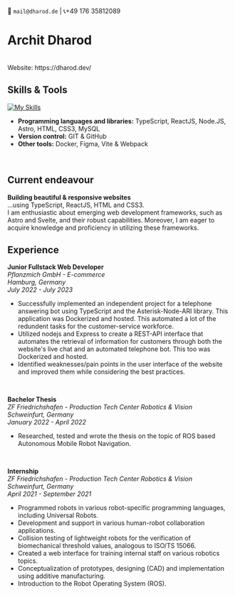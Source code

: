 :email: `mail@dharod.de`  |  :telephone_receiver:+49 176 35812089
# Archit Dharod #

<br>
Website: https://dharod.dev/
<br>

## Skills & Tools ## 
[![My Skills](https://skillicons.dev/icons?i=ts,react,nodejs,astro,html,css,mysql,docker,figma,git,github,vite,webpack)](https://skillicons.dev)
- **Programming languages and libraries:** TypeScript, ReactJS, Node.JS, Astro, HTML, CSS3, MySQL  
-  **Version control:** GIT & GitHub
- **Other tools:** Docker, Figma, Vite & Webpack

<br>

## Current endeavour  
**Building beautiful & responsive websites**  
...using TypeScript, ReactJS, HTML and CSS3. 
<br>I am enthusiastic about emerging web development frameworks, such as Astro and Svelte, and their robust capabilities. Moreover, I am eager to acquire knowledge and proficiency in utilizing these frameworks.

## Experience ##

**Junior Fullstack Web Developer**  
*Pflanzmich GmbH - E-commerce*  
*Hamburg, Germany*  
*July 2022 - July 2023*  

- Successfully implemented an independent project for a telephone answering bot using TypeScript and the Asterisk-Node-ARI library. This application was Dockerized and hosted. This automated a lot of the redundent tasks for the customer-service workforce. 
- Utilized nodejs and Express to create a REST-API interface that automates the retrieval of information for customers through both the website's live chat and an automated telephone bot. This too was Dockerized and hosted. 
- Identified weaknesses/pain points in the user interface of the website and improved them while considering the best practices.
<br>

**Bachelor Thesis**  
*ZF Friedrichshafen - Production Tech Center Robotics & Vision*  
*Schweinfurt, Germany*  
 *January 2022 - April 2022*  

- Researched, tested and wrote the thesis on the topic of ROS based Autonomous Mobile Robot Navigation.
<br>

**Internship**  
*ZF Friedrichshafen - Production Tech Center Robotics & Vision*  
*Schweinfurt, Germany*  
 *April 2021 - September 2021*  

- Programmed robots in various robot-specific programming languages, including Universal Robots.
- Development and support in various human-robot collaboration applications.
- Collision testing of lightweight robots for the verification of biomechanical threshold values, analogous to ISO/TS 15066.
- Created a web interface for training internal staff on various robotics topics.
- Conceptualization of prototypes, designing (CAD) and implementation using additive manufacturing. 
- Introduction to the Robot Operating System (ROS).
<br>
